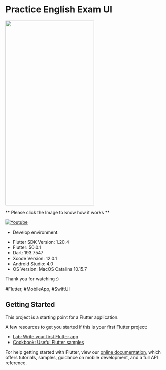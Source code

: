 # Practice English Exam UI

<img src="https://github.com/loydkim/Flutter_Practicing_UI/blob/main/promotion_ios.gif" width="280" height="580">

** Please click the Image to know how it works **

[![Youtube](https://img.youtube.com/vi/mX0XgW8-CF8/0.jpg)](https://youtu.be/mX0XgW8-CF8)

* Develop environment.

- Flutter SDK Version: 1.20.4
- Flutter: 50.0.1
- Dart: 193.7547
- Xcode Version: 12.0.1
- Android Studio: 4.0
- OS Version: MacOS Catalina 10.15.7

Thank you for watching :)

#Flutter, #MobileApp, #SwiftUI

## Getting Started

This project is a starting point for a Flutter application.

A few resources to get you started if this is your first Flutter project:

- [Lab: Write your first Flutter app](https://flutter.dev/docs/get-started/codelab)
- [Cookbook: Useful Flutter samples](https://flutter.dev/docs/cookbook)

For help getting started with Flutter, view our
[online documentation](https://flutter.dev/docs), which offers tutorials,
samples, guidance on mobile development, and a full API reference.
